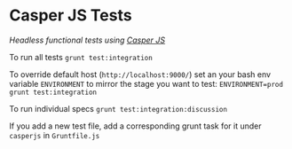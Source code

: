 # Casper JS Tests
*Headless functional tests using [Casper JS](http://casperjs.org/testing.html)*

To run all tests
``grunt test:integration``

To override default host (`http://localhost:9000/`) set an your bash env variable ```ENVIRONMENT``` to mirror the stage you want to test:
``ENVIRONMENT=prod grunt test:integration``

To run individual specs
``grunt test:integration:discussion``

If you add a new test file, add a corresponding grunt task for it under `casperjs` in `Gruntfile.js`
